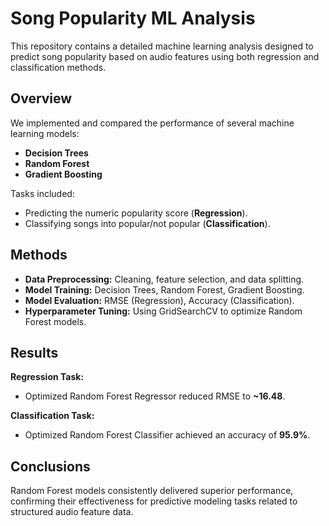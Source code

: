 # Song Popularity ML Analysis

This repository contains a detailed machine learning analysis designed to predict song popularity based on audio features using both regression and classification methods.

## Overview

We implemented and compared the performance of several machine learning models:

- **Decision Trees**
- **Random Forest**
- **Gradient Boosting**

Tasks included:
- Predicting the numeric popularity score (**Regression**).
- Classifying songs into popular/not popular (**Classification**).

##  Methods

- **Data Preprocessing:** Cleaning, feature selection, and data splitting.
- **Model Training:** Decision Trees, Random Forest, Gradient Boosting.
- **Model Evaluation:** RMSE (Regression), Accuracy (Classification).
- **Hyperparameter Tuning:** Using GridSearchCV to optimize Random Forest models.

## Results

**Regression Task:**
- Optimized Random Forest Regressor reduced RMSE to **~16.48**.

**Classification Task:**
- Optimized Random Forest Classifier achieved an accuracy of **95.9%**.

## Conclusions

Random Forest models consistently delivered superior performance, confirming their effectiveness for predictive modeling tasks related to structured audio feature data.

